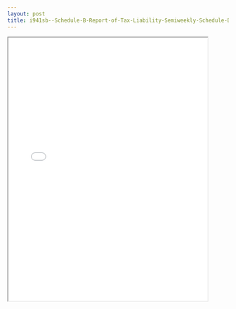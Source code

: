 ```yaml
---
layout: post
title: i941sb--Schedule-B-Report-of-Tax-Liability-Semiweekly-Schedule-Depositors
---
```


<div class="pdf-container">
<iframe src="/ea/_pdf-2-md/i941sb--Schedule-B-Report-of-Tax-Liability-Semiweekly-Schedule-Depositors.pdf" height="600" width="90%" allowFullScreen="true"></iframe>
</div>

